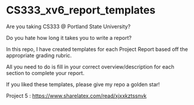 # CS333_xv6_report_templates

Are you taking CS333 @ Portland State University? 

Do you hate how long it takes you to write a report? 

In this repo, I have created templates for each Project Report based off the appropriate grading rubric. 

All you need to do is fill in your correct overview/description for each section to complete your report. 

If you liked these templates, please give my repo a golden star! 

Project 5 : https://www.sharelatex.com/read/xjxxkztssnvk
